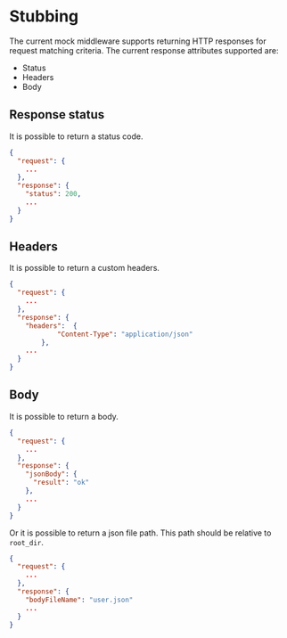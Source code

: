 
# Stubbing
The current mock middleware supports returning HTTP responses for request matching criteria. The current response attributes supported are:

* Status
* Headers
* Body

## Response status
It is possible to return a status code.
```json
{
  "request": {
    ...
  },
  "response": {
    "status": 200,
    ...
  }
}
```
## Headers
It is possible to return a custom headers.
```json
{
  "request": {
    ...
  },
  "response": {
    "headers":  {
            "Content-Type": "application/json"
        },
    ...
  }
}
```
## Body
It is possible to return a body.
```json
{
  "request": {
    ...
  },
  "response": {
    "jsonBody": {
      "result": "ok"
    },
    ...
  }
}
```
Or it is possible to return a json file path. This path should be relative to `root_dir`.
```json
{
  "request": {
    ...
  },
  "response": {
    "bodyFileName": "user.json"
    ...
  }
}
```
